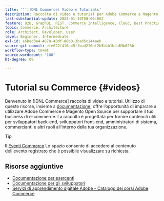 ```yaml
---
title: '''[!DNL Commerce] Video e Tutorials'
description: Raccolta di video e tutorial per Adobe Commerce e Magento Open Source
last-substantial-update: 2023-01-19T00:00:00Z
feature: B2B, GraphQL, REST, Commerce Intelligence, Cloud, Best Practices, API Mesh, App Builder
topic: Commerce, Architecture
role: Architect, Developer, User
level: Beginner, Intermediate
exl-id: e6bed3a4-4078-40df-88b0-3bad6c144aeb
source-git-commit: efe622f410a45ffbad210af2b5bbb1bda83b026b
workflow-type: tm+mt
source-wordcount: '108'
ht-degree: 0%

---
```


# Tutorial su Commerce {#videos}

Benvenuto in [!DNL Commerce] raccolta di video e tutorial. Utilizzo di queste risorse, insieme a [documentazione](https://experienceleague.adobe.com/docs/commerce.html), offre l’opportunità di imparare a utilizzare Adobe Commerce e Magento Open Source per supportare il tuo business di e-commerce. La raccolta è progettata per fornire contenuti utili per sviluppatori back-end, sviluppatori front-end, amministratori di sistema, commercianti e altri ruoli all’interno della tua organizzazione.

<div id="recs-overview-body-1"></div>
<div id="recs-overview-body-2"></div>
<div id="recs-overview-body-3"></div>
<div id="recs-overview-body-4"></div>
<div id="recs-overview-body-5"></div>
<div id="recs-overview-body-6"></div>

>[!TIP]
>
>Il [Eventi Commerce](https://experienceleague.adobe.com/docs/commerce-events/events/overview.html) Lo spazio consente di accedere al contenuto dell&#39;evento registrato che è possibile visualizzare su richiesta.

## Risorse aggiuntive

- [Documentazione per esercenti](https://experienceleague.adobe.com/docs/commerce-admin/user-guides/home.html)
- [Documentazione per gli sviluppatori](https://developer.adobe.com/commerce)
- [Servizi di apprendimento digitale Adobe - Catalogo dei corsi Adobe Commerce](https://learning.adobe.com/catalog.html?solution=Adobe%20Commerce)
